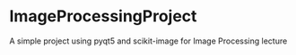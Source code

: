 # ImageProcessingProject
A simple project using pyqt5 and scikit-image for Image Processing lecture 
